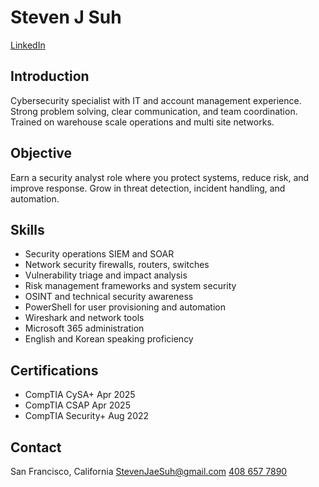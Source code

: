 # Steven J Suh

[LinkedIn](https://www.linkedin.com/in/stevenjaesuh/)

## Introduction

Cybersecurity specialist with IT and account management experience. Strong problem solving, clear communication, and team coordination. Trained on warehouse scale operations and multi site networks.

## Objective

Earn a security analyst role where you protect systems, reduce risk, and improve response. Grow in threat detection, incident handling, and automation.

## Skills

<ul>
<li>Security operations SIEM and SOAR</li>
<li>Network security firewalls, routers, switches</li>
<li>Vulnerability triage and impact analysis</li>
<li>Risk management frameworks and system security</li>
<li>OSINT and technical security awareness</li>
<li>PowerShell for user provisioning and automation</li>
<li>Wireshark and network tools</li>
<li>Microsoft 365 administration</li>
<li>English and Korean speaking proficiency</li>
</ul>

## Certifications

<ul>
<li>CompTIA CySA+ Apr 2025</li>
<li>CompTIA CSAP Apr 2025</li>
<li>CompTIA Security+ Aug 2022</li>
</ul>

## Contact

San Francisco, California
[StevenJaeSuh@gmail.com](mailto:StevenJaeSuh@gmail.com)
[408 657 7890](tel:+14086577890)
